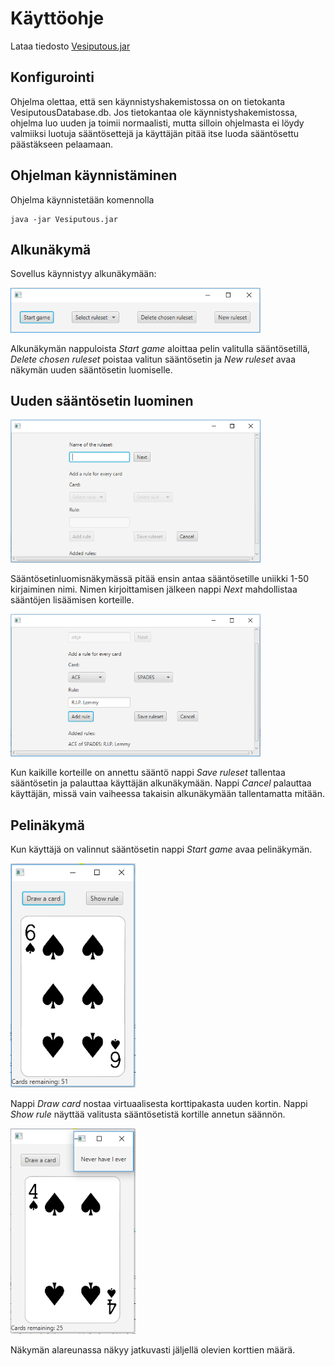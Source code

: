 # Käyttöohje

Lataa tiedosto [Vesiputous.jar](https://github.com/Imppazz/ot-harjoitustyo/releases/tag/Viikko5)

## Konfigurointi

Ohjelma olettaa, että sen käynnistyshakemistossa on on tietokanta VesiputousDatabase.db. Jos tietokantaa ole käynnistyshakemistossa, ohjelma luo uuden ja toimii normaalisti, mutta silloin ohjelmasta ei löydy valmiiksi luotuja sääntösettejä ja käyttäjän pitää itse luoda sääntösettu päästäkseen pelaamaan.

## Ohjelman käynnistäminen

Ohjelma käynnistetään komennolla 

```
java -jar Vesiputous.jar
```

## Alkunäkymä

Sovellus käynnistyy alkunäkymään:

<img src="https://github.com/Imppazz/ot-harjoitustyo/blob/master/dokumentaatio/Kuvat/alkunakyma.PNG" width="400">

Alkunäkymän nappuloista _Start game_ aloittaa pelin valitulla sääntösetillä, _Delete chosen ruleset_ poistaa valitun sääntösetin ja _New ruleset_ avaa näkymän uuden sääntösetin luomiselle.

## Uuden sääntösetin luominen

<img src="https://github.com/Imppazz/ot-harjoitustyo/blob/master/dokumentaatio/Kuvat/lisaasaantoja.PNG" width="400">

Sääntösetinluomisnäkymässä pitää ensin antaa sääntösetille uniikki 1-50 kirjaiminen nimi. Nimen kirjoittamisen jälkeen nappi _Next_ mahdollistaa sääntöjen lisäämisen korteille. 

<img src="https://github.com/Imppazz/ot-harjoitustyo/blob/master/dokumentaatio/Kuvat/lisaasaantoja2.PNG" width="400">

Kun kaikille korteille on annettu sääntö nappi _Save ruleset_ tallentaa sääntösetin ja palauttaa käyttäjän alkunäkymään. Nappi _Cancel_ palauttaa käyttäjän, missä vain vaiheessa takaisin alkunäkymään tallentamatta mitään.

## Pelinäkymä

Kun käyttäjä on valinnut sääntösetin nappi _Start game_ avaa pelinäkymän.

<img src="https://github.com/Imppazz/ot-harjoitustyo/blob/master/dokumentaatio/Kuvat/pelinalku.PNG" width="200">

Nappi _Draw card_ nostaa virtuaalisesta korttipakasta uuden kortin. Nappi _Show rule_ näyttää valitusta sääntösetistä kortille annetun säännön. 

<img src="https://github.com/Imppazz/ot-harjoitustyo/blob/master/dokumentaatio/Kuvat/saanto.PNG" width="200">

Näkymän alareunassa näkyy jatkuvasti jäljellä olevien korttien määrä.
